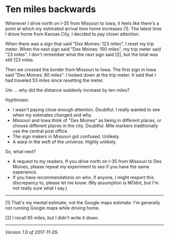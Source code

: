 Ten miles backwards
===================

Whenever I drive north on I-35 from Missouri to Iowa, it feels like
there's a point at which my estimated arrival time home increases [1].
The latest time I drove home from Kansas City, I decided to pay closer
attention.

When there was a sign that said "Des Moines: 123 miles", I reset my
trip meter.  When the next sign said "Des Moines: 100 miles", my trip
meter said "23 miles".  I don't remember what the next sign said [2],
but the total was still 123 miles.  

Then we crossed the border from Missouri to Iowa.  The first sign
in Iowa said "Des Moines: 80 miles".  I looked down at the trip meter.
It said that I had traveled 53 miles since resetting the meter.  

Um ... why did the distance suddenly increase by ten miles?

Hypthoses:

* I wasn't paying close enough attention.  Doubtful.  I really wanted
  to see when my estimates changed and why.
* Missouri and Iowa think of "Des Moines" as being in different places,
  or choose different places in the city.  Doubtful.  Mile markers
  traditionally use the central post office.
* The sign makers in Missouri got confused.  Unlikely.
* A warp in the weft of the universe.  Highly unlikely.

So, what next?

* A request to my readers.  If you drive north on I-35 from Missouri to 
  Des Moines, please repeat my experiment to see if you have the same
  experience.
* If you have recommendations on who, if anyone, I might resport this
  discrepancy to, please let me know.  (My assumption is MOdot, but I'm
  not really sure what I say.)

---

[1] That's my mental estimate, not the Google maps estimate.  I'm
generally not running Google maps while driving home.

[2] I recall 85 miles, but I didn't write it down.

---

*Version 1.0 of 2017-11-05.*
